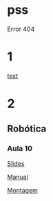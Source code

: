 # pss
Error 404

# 1

[text](link)

# 2 

## Robótica

### Aula 10

[Slides](https://docs.google.com/presentation/d/1dmtlHSVCi6dcxotz7ZtzYemXpEdKLkY3)

[Manual](https://aluno.escoladigital.pr.gov.br/sites/alunos/arquivos_restritos/files/documento/2021-05/aula_10_semaforo_cruzamento_carros.pdf)

[Montagem](https://www.youtube.com/watch?v=8UulzsVqR1k)
